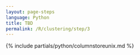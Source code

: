 ```yaml
---
layout: page-steps
language: Python
title: TBD
permalink: /R/clustering/step/3
---
```


{% include partials/python/columnstoreunix.md %}


